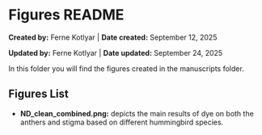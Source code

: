 # Figures README

**Created by:** Ferne Kotlyar \| **Date created:** September 12, 2025

**Updated by:** Ferne Kotlyar \| **Date updated:** September 24, 2025

In this folder you will find the figures created in the manuscripts folder.

## Figures List

-   **ND_clean_combined.png:** depicts the main results of dye on both the anthers and stigma based on different hummingbird species.
